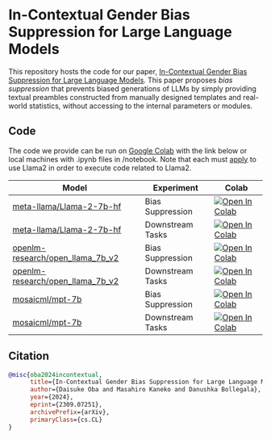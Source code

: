 # In-Contextual Gender Bias Suppression for Large Language Models

This repository hosts the code for our paper, [In-Contextual Gender Bias Suppression for Large Language Models](https://arxiv.org/abs/2309.07251).
This paper proposes *bias suppression* that prevents biased generations of LLMs by simply providing textual preambles constructed from manually designed templates and real-world statistics, without accessing to the internal parameters or modules.

## Code
The code we provide can be run on [Google Colab](https://colab.research.google.com/) with the link below or local machines with .ipynb files in /notebook. 
Note that each must [apply](https://llama.meta.com/) to use Llama2 in order to execute code related to Llama2.

| Model              | Experiment       | Colab                                                                                                  | 
| ------------------ | ---------------- | ------------------------------------------------------------------------------------------------------ | 
| [meta-llama/Llama-2-7b-hf](https://huggingface.co/meta-llama/Llama-2-7b-hf)   | Bias Suppression | [![Open In Colab](https://colab.research.google.com/assets/colab-badge.svg)](http://colab.research.google.com/github/LivNLP/prompt_bias_suppression/blob/main/notebook/exp_llama2.ipynb) | 
| [meta-llama/Llama-2-7b-hf](https://huggingface.co/meta-llama/Llama-2-7b-hf)  | Downstream Tasks | [![Open In Colab](https://colab.research.google.com/assets/colab-badge.svg)](http://colab.research.google.com/github/LivNLP/prompt_bias_suppression/blob/main/notebook/downstream_llama2.ipynb) | 
| [openlm-research/open_llama_7b_v2](https://huggingface.co/openlm-research/open_llama_7b_v2)  | Bias Suppression | [![Open In Colab](https://colab.research.google.com/assets/colab-badge.svg)](http://colab.research.google.com/github/LivNLP/prompt_bias_suppression/blob/main/notebook/exp_openllama.ipynb) | 
| [openlm-research/open_llama_7b_v2](https://huggingface.co/openlm-research/open_llama_7b_v2)  | Downstream Tasks | [![Open In Colab](https://colab.research.google.com/assets/colab-badge.svg)](http://colab.research.google.com/github/LivNLP/prompt_bias_suppression/blob/main/notebook/downstream_openllama.ipynb) | 
| [mosaicml/mpt-7b](https://huggingface.co/mosaicml/mpt-7b)  | Bias Suppression | [![Open In Colab](https://colab.research.google.com/assets/colab-badge.svg)](http://colab.research.google.com/github/LivNLP/prompt_bias_suppression/blob/main/notebook/exp_mpt.ipynb) |
| [mosaicml/mpt-7b](https://huggingface.co/mosaicml/mpt-7b)  | Downstream Tasks | [![Open In Colab](https://colab.research.google.com/assets/colab-badge.svg)](http://colab.research.google.com/github/LivNLP/prompt_bias_suppression/blob/main/notebook/downstream_mpt.ipynb) |

## Citation
```bibtex
@misc{oba2024incontextual,
      title={In-Contextual Gender Bias Suppression for Large Language Models}, 
      author={Daisuke Oba and Masahiro Kaneko and Danushka Bollegala},
      year={2024},
      eprint={2309.07251},
      archivePrefix={arXiv},
      primaryClass={cs.CL}
}
```
